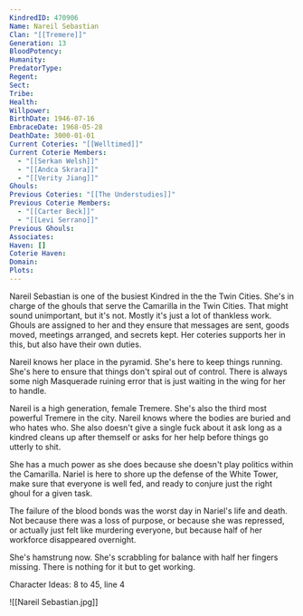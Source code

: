 ```yaml
---
KindredID: 470906
Name: Nareil Sebastian
Clan: "[[Tremere]]"
Generation: 13
BloodPotency: 
Humanity: 
PredatorType: 
Regent: 
Sect: 
Tribe: 
Health: 
Willpower: 
BirthDate: 1946-07-16
EmbraceDate: 1968-05-28
DeathDate: 3000-01-01
Current Coteries: "[[Welltimed]]"
Current Coterie Members:
  - "[[Serkan Welsh]]"
  - "[[Andca Skrara]]"
  - "[[Verity Jiang]]"
Ghouls: 
Previous Coteries: "[[The Understudies]]"
Previous Coterie Members:
  - "[[Carter Beck]]"
  - "[[Levi Serrano]]"
Previous Ghouls: 
Associates: 
Haven: []
Coterie Haven: 
Domain: 
Plots:
---
```

Nareil Sebastian is one of the busiest Kindred in the the Twin Cities. She's in charge of the ghouls that serve the Camarilla in the Twin Cities. That might sound unimportant, but it\'s not. Mostly it\'s just a lot of thankless work. Ghouls are assigned to her and they ensure that messages are sent, goods moved, meetings arranged, and secrets kept. Her coteries supports her in this, but also have their own duties.

Nareil knows her place in the pyramid. She's here to keep things running. She's here to ensure that things don't spiral out of control. There is always some nigh Masquerade ruining error that is just waiting in the wing for her to handle. 

Nareil is a high generation, female Tremere. She's also the third most powerful Tremere in the city. Nareil knows where the bodies are buried and who hates who. She also doesn't give a single fuck about it ask long as a kindred cleans up after themself or asks for her help before things go utterly to shit.

She has a much power as she does because she doesn't play politics within the Camarilla. Nariel is here to shore up the defense of the White Tower, make sure that everyone is well fed, and ready to conjure just the right ghoul for a given task.

The failure of the blood bonds was the worst day in Nariel's life and death. Not because there was a loss of purpose, or because she was repressed, or actually just felt like murdering everyone, but because half of her workforce disappeared overnight. 

She's hamstrung now. She's scrabbling for balance with half her fingers missing. There is nothing for it but to get working.

Character Ideas: 
8 to 45, line 4

![[Nareil Sebastian.jpg]]